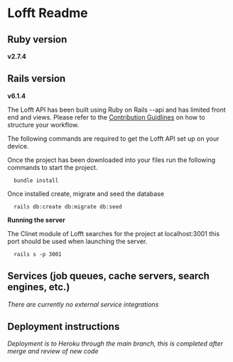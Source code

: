 # Lofft Readme

## Ruby version

**v2.7.4**

## Rails version

**v6.1.4**


The Lofft API has been built using Ruby on Rails --api and has limited front end and views. Please refer to the [Contribution Guidlines](https://github.com/LofftApp/lofft-web-api/wiki/Development-Cycle) on how to structure your workflow.

The following commands are required to get the Lofft API set up on your device.

Once the project has been downloaded into your files run the following commands to start the project.

```
  bundle install
```

Once installed create, migrate and seed the database

```
  rails db:create db:migrate db:seed
```

**Running the server**

The Clinet module of Lofft searches for the project at localhost:3001 this port should be used when launching the server.

```
  rails s -p 3001
```

## Services (job queues, cache servers, search engines, etc.)

_There are currently no external service integrations_

## Deployment instructions

_Deployment is to Heroku through the main branch, this is completed after merge and review of new code_

